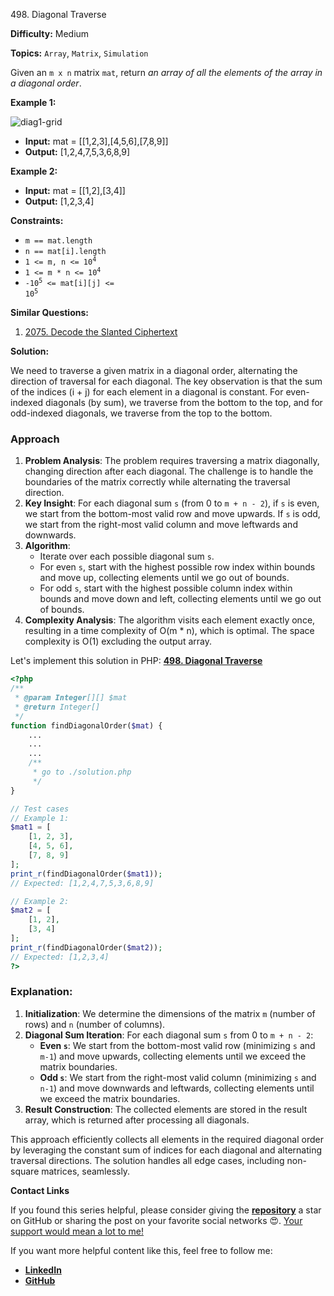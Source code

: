 498\. Diagonal Traverse

**Difficulty:** Medium

**Topics:** `Array`, `Matrix`, `Simulation`

Given an `m x n` matrix `mat`, return _an array of all the elements of the array in a diagonal order_.

**Example 1:**

![diag1-grid](https://assets.leetcode.com/uploads/2021/04/10/diag1-grid.jpg)

- **Input:** mat = [[1,2,3],[4,5,6],[7,8,9]]
- **Output:** [1,2,4,7,5,3,6,8,9]

**Example 2:**

- **Input:** mat = [[1,2],[3,4]]
- **Output:** [1,2,3,4]

**Constraints:**

- `m == mat.length`
- `n == mat[i].length`
- <code>1 <= m, n <= 10<sup>4</sup></code>
- <code>1 <= m * n <= 10<sup>4</sup></code>
- <code>-10<sup>5</sup> <= mat[i][j] <= 10<sup>5</sup></code>



**Similar Questions:**
1. [2075. Decode the Slanted Ciphertext](https://github.com/mah-shamim/leet-code-in-php/tree/main/algorithms/002075-decode-the-slanted-ciphertext)






**Solution:**

We need to traverse a given matrix in a diagonal order, alternating the direction of traversal for each diagonal. The key observation is that the sum of the indices (i + j) for each element in a diagonal is constant. For even-indexed diagonals (by sum), we traverse from the bottom to the top, and for odd-indexed diagonals, we traverse from the top to the bottom.

### Approach
1. **Problem Analysis**: The problem requires traversing a matrix diagonally, changing direction after each diagonal. The challenge is to handle the boundaries of the matrix correctly while alternating the traversal direction.
2. **Key Insight**: For each diagonal sum `s` (from 0 to `m + n - 2`), if `s` is even, we start from the bottom-most valid row and move upwards. If `s` is odd, we start from the right-most valid column and move leftwards and downwards.
3. **Algorithm**:
    - Iterate over each possible diagonal sum `s`.
    - For even `s`, start with the highest possible row index within bounds and move up, collecting elements until we go out of bounds.
    - For odd `s`, start with the highest possible column index within bounds and move down and left, collecting elements until we go out of bounds.
4. **Complexity Analysis**: The algorithm visits each element exactly once, resulting in a time complexity of O(m * n), which is optimal. The space complexity is O(1) excluding the output array.

Let's implement this solution in PHP: **[498. Diagonal Traverse](https://github.com/mah-shamim/leet-code-in-php/tree/main/algorithms/000498-diagonal-traverse/solution.php)**

```php
<?php
/**
 * @param Integer[][] $mat
 * @return Integer[]
 */
function findDiagonalOrder($mat) {
    ...
    ...
    ...
    /**
     * go to ./solution.php
     */
}

// Test cases
// Example 1:
$mat1 = [
    [1, 2, 3],
    [4, 5, 6],
    [7, 8, 9]
];
print_r(findDiagonalOrder($mat1));
// Expected: [1,2,4,7,5,3,6,8,9]

// Example 2:
$mat2 = [
    [1, 2],
    [3, 4]
];
print_r(findDiagonalOrder($mat2));
// Expected: [1,2,3,4]
?>
```

### Explanation:

1. **Initialization**: We determine the dimensions of the matrix `m` (number of rows) and `n` (number of columns).
2. **Diagonal Sum Iteration**: For each diagonal sum `s` from 0 to `m + n - 2`:
    - **Even `s`**: We start from the bottom-most valid row (minimizing `s` and `m-1`) and move upwards, collecting elements until we exceed the matrix boundaries.
    - **Odd `s`**: We start from the right-most valid column (minimizing `s` and `n-1`) and move downwards and leftwards, collecting elements until we exceed the matrix boundaries.
3. **Result Construction**: The collected elements are stored in the result array, which is returned after processing all diagonals.

This approach efficiently collects all elements in the required diagonal order by leveraging the constant sum of indices for each diagonal and alternating traversal directions. The solution handles all edge cases, including non-square matrices, seamlessly.

**Contact Links**

If you found this series helpful, please consider giving the **[repository](https://github.com/mah-shamim/leet-code-in-php)** a star on GitHub or sharing the post on your favorite social networks 😍. [Your support would mean a lot to me!](https://arrivinglivelinesshop.com/xivbsatfw?key=a7e4ffd76750c3e2f4afa05276f66af7)

If you want more helpful content like this, feel free to follow me:

- **[LinkedIn](https://www.linkedin.com/in/arifulhaque/)**
- **[GitHub](https://github.com/mah-shamim)**